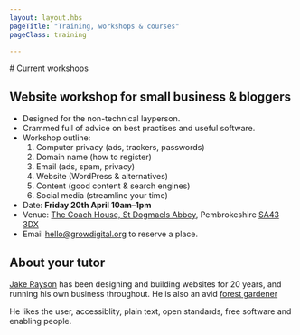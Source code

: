 ```yaml
---
layout: layout.hbs
pageTitle: "Training, workshops & courses"
pageClass: training

---
```


# Current workshops

## Website workshop for small business & bloggers

* Designed for the non-technical layperson.
* Crammed full of advice on best practises and useful software.
* Workshop outline:
  1. Computer privacy (ads, trackers, passwords)
  2. Domain name (how to register)
  3. Email (ads, spam, privacy)
  4. Website (WordPress & alternatives)
  5. Content (good content & search engines)
  6. Social media (streamline your time)
* Date: **Friday 20th April 10am–1pm**
* Venue: [The Coach House, St Dogmaels Abbey](http://stdogmaelsabbey.org.uk/), Pembrokeshire [SA43 3DX](https://www.openstreetmap.org/way/305512211)
* Email <hello@growdigital.org> to reserve a place.

## About your tutor

[Jake Rayson](https://www.linkedin.com/in/jake-rayson-designer/) has been designing and building websites for 20 years, and running his own business throughout. He is also an avid [forest gardener](https://www.forestgarden.wales/)

He likes the user, accessiblity, plain text, open standards, free software and enabling people.

